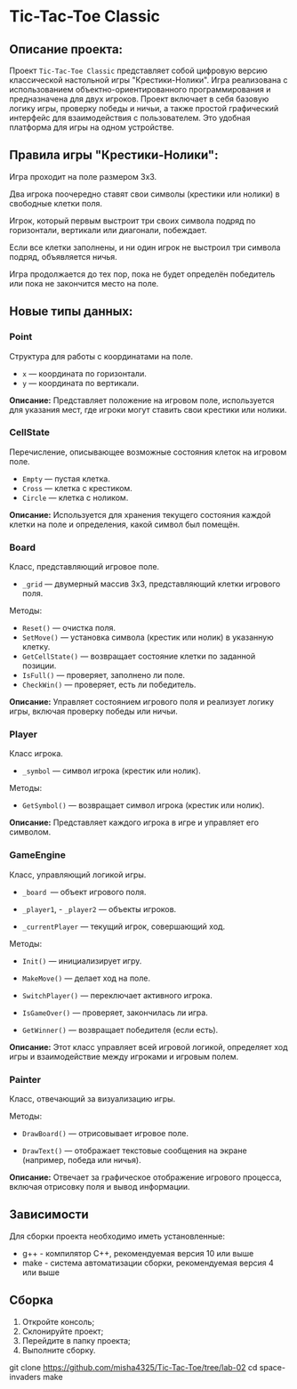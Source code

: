 # Tic-Tac-Toe Classic

## Описание проекта:

Проект `Tic-Tac-Toe Classic` представляет собой цифровую версию классической настольной игры "Крестики-Нолики". Игра реализована с использованием объектно-ориентированного программирования и предназначена для двух игроков. Проект включает в себя базовую логику игры, проверку победы и ничьи, а также простой графический интерфейс для взаимодействия с пользователем. Это удобная платформа для игры на одном устройстве.

## Правила игры "Крестики-Нолики":

Игра проходит на поле размером 3x3.

Два игрока поочередно ставят свои символы (крестики или нолики) в свободные клетки поля.

Игрок, который первым выстроит три своих символа подряд по горизонтали, вертикали или диагонали, побеждает.

Если все клетки заполнены, и ни один игрок не выстроил три символа подряд, объявляется ничья.

Игра продолжается до тех пор, пока не будет определён победитель или пока не закончится место на поле.

## Новые типы данных:

### Point

Структура для работы с координатами на поле.

- `x` — координата по горизонтали.
- `y` — координата по вертикали.

__Описание:__ Представляет положение на игровом поле, используется для указания мест, где игроки могут ставить свои крестики или нолики.

### CellState

Перечисление, описывающее возможные состояния клеток на игровом поле.

- `Empty` — пустая клетка.
- `Cross` — клетка с крестиком.
- `Circle` — клетка с ноликом.

__Описание:__ Используется для хранения текущего состояния каждой клетки на поле и определения, какой символ был помещён.

### Board

Класс, представляющий игровое поле.

- `_grid` — двумерный массив 3x3, представляющий клетки игрового поля.

Методы:

- `Reset()` — очистка поля.
- `SetMove()` — установка символа (крестик или нолик) в указанную клетку.
- `GetCellState()` — возвращает состояние клетки по заданной позиции.
- `IsFull()` — проверяет, заполнено ли поле.
- `CheckWin()` — проверяет, есть ли победитель.

__Описание:__ Управляет состоянием игрового поля и реализует логику игры, включая проверку победы или ничьи.

### Player

Класс игрока.

- `_symbol` — символ игрока (крестик или нолик).

Методы:

- `GetSymbol()` — возвращает символ игрока (крестик или нолик).

__Описание:__ Представляет каждого игрока в игре и управляет его символом.

### GameEngine

Класс, управляющий логикой игры.

- `_board `— объект игрового поля.

- `_player1`, - `_player2` — объекты игроков.

- `_currentPlayer` — текущий игрок, совершающий ход.

Методы:

- `Init()` — инициализирует игру.

- `MakeMove()` — делает ход на поле.

- `SwitchPlayer()` — переключает активного игрока.

- `IsGameOver()` — проверяет, закончилась ли игра.

- `GetWinner()` — возвращает победителя (если есть).

__Описание:__ Этот класс управляет всей игровой логикой, определяет ход игры и взаимодействие между игроками и игровым полем.

### Painter

Класс, отвечающий за визуализацию игры.

Методы:

- `DrawBoard()` — отрисовывает игровое поле.

- `DrawText()` — отображает текстовые сообщения на экране (например, победа или ничья).

__Описание:__ Отвечает за графическое отображение игрового процесса, включая отрисовку поля и вывод информации.

## Зависимости

Для сборки проекта необходимо иметь установленные:

* g++ - компилятор С++, рекомендуемая версия 10 или выше
* make - система автоматизации сборки, рекомендуемая версия 4 или выше

## Сборка

1. Откройте консоль;
2. Склонируйте проект;
3. Перейдите в папку проекта;
4. Выполните сборку.

git clone https://github.com/misha4325/Tic-Tac-Toe/tree/lab-02
cd space-invaders
make